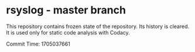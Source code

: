 # rsyslog - master branch

This repository contains frozen state of the repository.
Its history is cleared. It is used only for static code
analysis with Codacy.

Commit Time: 1705037661